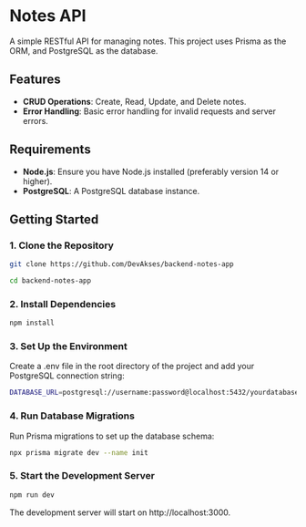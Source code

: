 # Notes API

A simple RESTful API for managing notes. This project uses Prisma as the ORM, and PostgreSQL as the database.

## Features

- **CRUD Operations**: Create, Read, Update, and Delete notes.
- **Error Handling**: Basic error handling for invalid requests and server errors.

## Requirements

- **Node.js**: Ensure you have Node.js installed (preferably version 14 or higher).
- **PostgreSQL**: A PostgreSQL database instance.

## Getting Started

### 1. Clone the Repository

```bash
git clone https://github.com/DevAkses/backend-notes-app
```
```bash
cd backend-notes-app
```

### 2. Install Dependencies

```bash
npm install
```

### 3. Set Up the Environment
Create a .env file in the root directory of the project and add your PostgreSQL connection string:

```bash
DATABASE_URL=postgresql://username:password@localhost:5432/yourdatabase
```

### 4. Run Database Migrations
Run Prisma migrations to set up the database schema:
```bash
npx prisma migrate dev --name init
```

### 5. Start the Development Server
```bash
npm run dev
```
The development server will start on http://localhost:3000.

